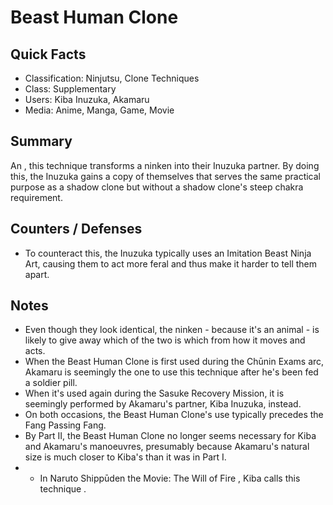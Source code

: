 # Beast Human Clone

## Quick Facts
- Classification: Ninjutsu, Clone Techniques
- Class: Supplementary
- Users: Kiba Inuzuka, Akamaru
- Media: Anime, Manga, Game, Movie

## Summary
An , this technique transforms a ninken into their Inuzuka partner. By doing this, the Inuzuka gains a copy of themselves that serves the same practical purpose as a shadow clone but without a shadow clone's steep chakra requirement.

## Counters / Defenses
- To counteract this, the Inuzuka typically uses an Imitation Beast Ninja Art, causing them to act more feral and thus make it harder to tell them apart.

## Notes
- Even though they look identical, the ninken - because it's an animal - is likely to give away which of the two is which from how it moves and acts.
- When the Beast Human Clone is first used during the Chūnin Exams arc, Akamaru is seemingly the one to use this technique after he's been fed a soldier pill.
- When it's used again during the Sasuke Recovery Mission, it is seemingly performed by Akamaru's partner, Kiba Inuzuka, instead.
- On both occasions, the Beast Human Clone's use typically precedes the Fang Passing Fang.
- By Part II, the Beast Human Clone no longer seems necessary for Kiba and Akamaru's manoeuvres, presumably because Akamaru's natural size is much closer to Kiba's than it was in Part I.
- * In Naruto Shippūden the Movie: The Will of Fire , Kiba calls this technique .
